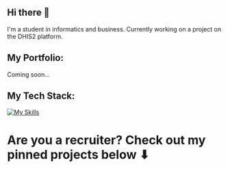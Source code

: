 ## Hi there 👋
I'm a student in informatics and business. Currently working on a project on the DHIS2 platform.

## My Portfolio:
Coming soon... 

## My Tech Stack: 
[![My Skills](https://skillicons.dev/icons?i=react,js,ts,html,css,py,java,vite,git,vscode,figma,androidstudio,obsidian)](https://skillicons.dev)

# Are you a recruiter? Check out my pinned projects below ⬇
